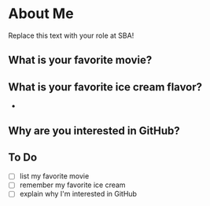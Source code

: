 # About Me
Replace this text with your role at SBA!

## What is your favorite movie?


## What is your favorite ice cream flavor?
* 

## Why are you interested in GitHub?

## To Do
- [ ] list my favorite movie
- [ ] remember my favorite ice cream
- [ ] explain why I'm interested in GitHub
